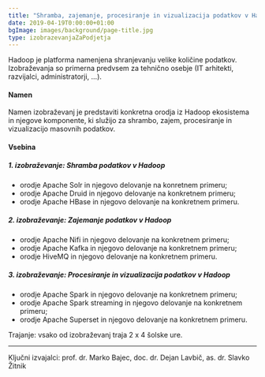 ```yaml
---
title: "Shramba, zajemanje, procesiranje in vizualizacija podatkov v Hadoop"
date: 2019-04-19T0:00:00+01:00
bgImage: images/background/page-title.jpg
type: izobrazevanjaZaPodjetja
---
```

Hadoop je platforma namenjena shranjevanju velike količine podatkov. 
Izobraževanja so primerna predvsem za tehnično osebje (IT arhitekti, razvijalci, administratorji, ...).

#### Namen
Namen izobraževanj je predstaviti konkretna orodja iz Hadoop ekosistema in njegove komponente, ki služijo za shrambo, zajem, procesiranje in vizualizacijo masovnih podatkov. 

#### Vsebina
##### 1. izobraževanje: Shramba podatkov v Hadoop
- orodje Apache Solr in njegovo delovanje na konretnem primeru;
- orodje Apache Druid in njegovo delovanje na konkretnem primeru;
- orodje Apache HBase in njegovo delovanje na konkretnem primeru.

##### 2. izobraževanje: Zajemanje podatkov v Hadoop
- orodje Apache Nifi in njegovo delovanje na konkretnem primeru;
- orodje Apache Kafka in njegovo delovanje na konkretnem primeru;
- orodje HiveMQ in njegovo delovanje na konkretnem primeru.

##### 3. izobraževanje: Procesiranje in vizualizacija podatkov v Hadoop
- orodje Apache Spark in njegovo delovanje na konkretnem primeru;
- orodje Apache Spark streaming in njegovo delovanje na konkretnem primeru;
- orodje Apache Superset in njegovo delovanje na konkretnem primeru.

Trajanje: vsako od izobraževanj traja 2 x 4 šolske ure.

---

Ključni izvajalci: prof. dr. Marko Bajec, doc. dr. Dejan Lavbič, as. dr. Slavko Žitnik
